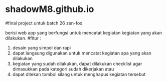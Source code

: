 # shadowM8.github.io
#final project untuk batch 26 zen-fox

berisi web app yang berfungsi untuk mencatat kegiatan kegiatan yang akan dilakukan.
#fitur :
1. desain yang simpel dan rapi
2. dapat langsung digunakan untuk mencatat kegiatan apa yang akan dilakukan
3. kegiatan yang sudah dilakukan, dapat dilakukan checklist agar dimasukkan pada kategori sudah dikerjakan atau
4. dapat ditekan tombol silang untuk menghapus kegiatan tersebut

